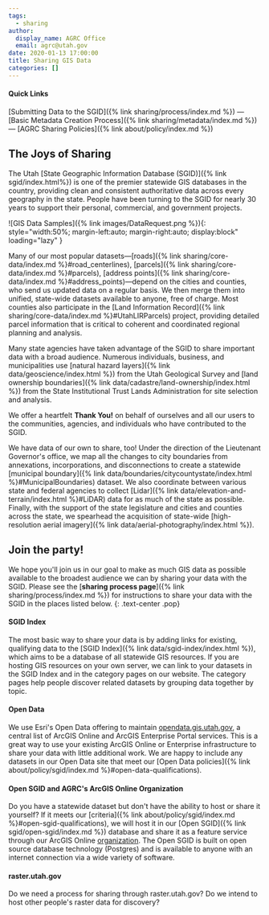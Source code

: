 ```yaml
---
tags:
  - sharing
author:
  display_name: AGRC Office
  email: agrc@utah.gov
date: 2020-01-13 17:00:00
title: Sharing GIS Data
categories: []
---
```


#### Quick Links

[Submitting Data to the SGID]({% link sharing/process/index.md %}) — [Basic Metadata Creation Process]({% link sharing/metadata/index.md %}) — [AGRC Sharing Policies]({% link about/policy/index.md %})

## The Joys of Sharing

The Utah [State Geographic Information Database (SGID)]({% link sgid/index.html%}) is one of the premier statewide GIS databases in the country, providing clean and consistent authoritative data across every geography in the state. People have been turning to the SGID for nearly 30 years to support their personal, commercial, and government projects.

![GIS Data Samples]({% link images/DataRequest.png %}){: style="width:50%; margin-left:auto; margin-right:auto; display:block" loading="lazy" }

Many of our most popular datasets—[roads]({% link sharing/core-data/index.md %}#road_centerlines), [parcels]({% link sharing/core-data/index.md %}#parcels), [address points]({% link sharing/core-data/index.md %}#address_points)—depend on the cities and counties, who send us updated data on a regular basis. We then merge them into unified, state-wide datasets available to anyone, free of charge. Most counties also participate in the [Land Information Record]({% link sharing/core-data/index.md %}#UtahLIRParcels) project, providing detailed parcel information that is critical to coherent and coordinated regional planning and analysis.

Many state agencies have taken advantage of the SGID to share important data with a broad audience. Numerous individuals, business, and municipalities use [natural hazard layers]({% link data/geoscience/index.html %}) from the Utah Geological Survey and [land ownership boundaries]({% link data/cadastre/land-ownership/index.html %}) from the State Institutional Trust Lands Administration for site selection and analysis.

We offer a heartfelt **Thank You!** on behalf of ourselves and all our users to the communities, agencies, and individuals who have contributed to the SGID.

We have data of our own to share, too! Under the direction of the Lieutenant Governor's office, we map all the changes to city boundaries from annexations, incorporations, and disconnections to create a statewide [municipal boundary]({% link data/boundaries/citycountystate/index.html %}#MunicipalBoundaries) dataset. We also coordinate between various state and federal agencies to collect [Lidar]({% link data/elevation-and-terrain/index.html %}#LiDAR) data for as much of the state as possible. Finally, with the support of the state legislature and cities and counties across the state, we spearhead the acquisition of state-wide [high-resolution aerial imagery]({% link data/aerial-photography/index.html %}).

## Join the party!

We hope you'll join us in our goal to make as much GIS data as possible available to the broadest audience we can by sharing your data with the SGID. Please see the [**sharing process page**]({% link sharing/process/index.md %}) for instructions to share your data with the SGID in the places listed below.
{: .text-center .pop}

#### SGID Index

The most basic way to share your data is by adding links for existing, qualifying data to the [SGID Index]({% link data/sgid-index/index.html %}), which aims to be a database of all statewide GIS resources. If you are hosting GIS resources on your own server, we can link to your datasets in the SGID Index and in the category pages on our website. The category pages help people discover related datasets by grouping data together by topic.

#### Open Data

We use Esri's Open Data offering to maintain [opendata.gis.utah.gov](https://opendata.gis.utah.gov), a central list of ArcGIS Online and ArcGIS Enterprise Portal services. This is a great way to use your existing ArcGIS Online or Enterprise infrastructure to share your data with little additional work. We are happy to include any datasets in our Open Data site that meet our [Open Data policies]({% link about/policy/sgid/index.md %}#open-data-qualifications).

#### Open SGID and AGRC's ArcGIS Online Organization

Do you have a statewide dataset but don't have the ability to host or share it yourself? If it meets our [criteria]({% link about/policy/sgid/index.md %}#open-sgid-qualifications), we will host it in our [Open SGID]({% link sgid/open-sgid/index.md %}) database and share it as a feature service through our ArcGIS Online [organization](https://utah.maps.arcgis.com). The Open SGID is built on open source database technology (Postgres) and is available to anyone with an internet connection via a wide variety of software.

#### raster.utah.gov

Do we need a process for sharing through raster.utah.gov? Do we intend to host other people's raster data for discovery?
